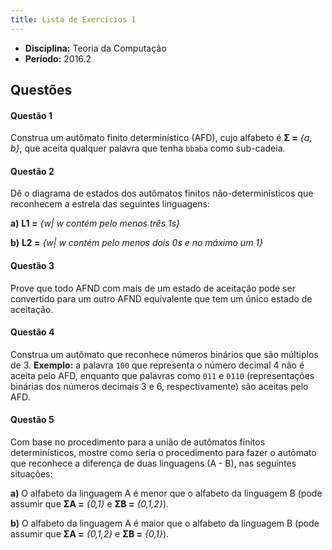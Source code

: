 ```yaml
---
title: Lista de Exercícios 1
---
```


- **Disciplina:** Teoria da Computação
- **Período:** 2016.2

## Questões

#### Questão 1 

Construa um autômato finito determinístico (AFD), cujo alfabeto é **Σ =** *{a, b}*, que aceita qualquer palavra que tenha `bbaba` como sub-cadeia.

#### Questão 2 

Dê o diagrama de estados dos autômatos finitos não-determinísticos que reconhecem a estrela das seguintes linguagens:

**a)** **L1 =** *{w| w contém pelo menos três 1s}*

**b)** **L2 =** *{w| w contém pelo menos dois 0s e no máximo um 1}*

#### Questão 3

Prove que todo AFND com mais de um estado de aceitação pode ser convertido para um outro AFND equivalente que tem um único estado de aceitação.

#### Questão 4

Construa um autômato que reconhece números binários que são múltiplos de 3. **Exemplo:** a palavra `100` que representa o número decimal 4 não é aceita pelo AFD, enquanto que palavras como `011` e `0110` (representações binárias dos números decimais 3 e 6, respectivamente) são aceitas pelo AFD.

#### Questão 5

Com base no procedimento para a união de autômatos finitos determinísticos, mostre como seria o procedimento para fazer o autômato que reconhece a diferença de duas linguagens (A - B), nas seguintes situações:

**a)** O alfabeto da linguagem A é menor que o alfabeto da linguagem B (pode assumir que **ΣA =** *{0,1}* e **ΣB =** *{0,1,2}*).

**b)** O alfabeto da linguagem A é maior que o alfabeto da linguagem B (pode assumir que **ΣA =** *{0,1,2}* e **ΣB =** *{0,1}*).
